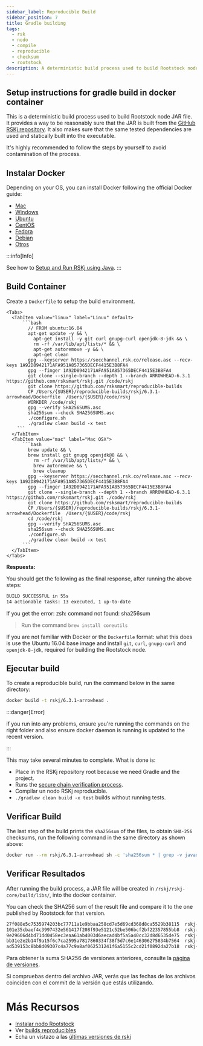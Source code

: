 ```yaml
---
sidebar_label: Reproducible Build
sidebar_position: 7
title: Gradle building
tags:
  - rsk
  - nodo
  - compile
  - reproducible
  - checksum
  - rootstock
description: A deterministic build process used to build Rootstock node JAR file. Provides a way to be reasonable sure that the JAR is built from GitHub RSKj repository. Makes sure that the same tested dependencies are used and statically built into the executable.
---
```


## Setup instructions for gradle build in docker container

This is a deterministic build process used to build Rootstock node JAR file. It provides a way to be reasonably sure that the JAR is built from the [GitHub RSKj repository](https://github.com/rsksmart/rskj/releases). It also makes sure that the same tested dependencies are used and statically built into the executable.

It's highly recommended to follow the steps by yourself to avoid contamination of the process.

## Instalar Docker

Depending on your OS, you can install Docker following the official Docker guide:

- [Mac](https://docs.docker.com/docker-for-mac/install/)
- [Windows](https://docs.docker.com/docker-for-windows/install/)
- [Ubuntu](https://docs.docker.com/engine/installation/linux/ubuntu/)
- [CentOS](https://docs.docker.com/engine/installation/linux/centos/)
- [Fedora](https://docs.docker.com/engine/installation/linux/fedora/)
- [Debian](https://docs.docker.com/engine/installation/linux/debian/)
- [Otros](https://docs.docker.com/engine/installation/#platform-support-matrix)

:::info\[Info]

See how to [Setup and Run RSKj using Java](/node-operators/setup/installation/java/).
:::

## Build Container

Create a `Dockerfile` to setup the build environment.

````mdx-code-block
<Tabs>
  <TabItem value="linux" label="Linux" default>
      ```bash
        // FROM ubuntu:16.04
        apt-get update -y && \
          apt-get install -y git curl gnupg-curl openjdk-8-jdk && \
          rm -rf /var/lib/apt/lists/* && \
          apt-get autoremove -y && \
          apt-get clean
        gpg --keyserver https://secchannel.rsk.co/release.asc --recv-keys 1A92D8942171AFA951A857365DECF4415E3B8FA4
        gpg --finger 1A92D8942171AFA951A857365DECF4415E3B8FA4
        git clone --single-branch --depth 1 --branch ARROWHEAD-6.3.1 https://github.com/rsksmart/rskj.git /code/rskj
        git clone https://github.com/rsksmart/reproducible-builds
        CP /Users/{$USER}/reproducible-builds/rskj/6.3.1-arrowhead/Dockerfile  /Users/{$USER}/code/rskj
        WORKDIR /code/rskj
        gpg --verify SHA256SUMS.asc
        sha256sum --check SHA256SUMS.asc
        ./configure.sh
        ./gradlew clean build -x test
    ```
  </TabItem>
  <TabItem value="mac" label="Mac OSX">
      ```bash
        brew update && \
        brew install git gnupg openjdk@8 && \
          rm -rf /var/lib/apt/lists/* && \
          brew autoremove && \
          brew cleanup
        gpg --keyserver https://secchannel.rsk.co/release.asc --recv-keys 1A92D8942171AFA951A857365DECF4415E3B8FA4
        gpg --finger 1A92D8942171AFA951A857365DECF4415E3B8FA4
        git clone --single-branch --depth 1 --branch ARROWHEAD-6.3.1 https://github.com/rsksmart/rskj.git ./code/rskj
        git clone https://github.com/rsksmart/reproducible-builds
        CP /Users/{$USER}/reproducible-builds/rskj/6.3.1-arrowhead/Dockerfile  /Users/{$USER}/code/rskj
        cd /code/rskj
        gpg --verify SHA256SUMS.asc
        sha256sum --check SHA256SUMS.asc
        ./configure.sh
        ./gradlew clean build -x test
      ```
  </TabItem>
</Tabs>
````

**Respuesta:**

You should get the following as the final response,
after running the above steps:

```bash
BUILD SUCCESSFUL in 55s
14 actionable tasks: 13 executed, 1 up-to-date
```

If you get the error: zsh: command not found: sha256sum

> Run the command  `brew install coreutils`

If you are not familiar with Docker or the `Dockerfile` format: what this does is use the Ubuntu 16.04 base image and install `git`, `curl`, `gnupg-curl` and `openjdk-8-jdk`, required for building the Rootstock node.

## Ejecutar build

To create a reproducible build, run the command below in the same directory:

```bash
docker build -t rskj/6.3.1-arrowhead .
```

:::danger\[Error]

if you run into any problems, ensure you're running the commands on the right folder and also ensure docker daemon is running is updated to the recent version.

:::

This may take several minutes to complete. What is done is:

- Place in the RSKj repository root because we need Gradle and the project.
- Runs the [secure chain verification process](/node-operators/setup/security-chain/).
- Compilar un nodo RSKj reproducible.
- `./gradlew clean build -x test` builds without running tests.

## Verificar Build

The last step of the build prints the `sha256sum` of the files, to obtain `SHA-256` checksums, run the following command in the same directory as shown above:

```bash
docker run --rm rskj/6.3.1-arrowhead sh -c 'sha256sum * | grep -v javadoc.jar'
```

## Verificar Resultados

After running the build process, a JAR file will be created in `/rskj/rskj-core/build/libs/`, into the docker container.

You can check the SHA256 sum of the result file and compare it to the one published by Rootstock for that version.

```bash
27f088e5c7535974203bc77711a1e9bbaa258cd7e5d69cd368d8ca5529b38115  rskj-core-6.3.1-ARROWHEAD-all.jar
101e35cbaef4c3997432e561417f208f93e5121c52be506bcf2bf22357855bb8  rskj-core-6.3.1-ARROWHEAD-sources.jar
9e29606d4bd71dd0458ec3eaa61ab4003d6aecad4bf5a5a40cc32d8d6535de75  rskj-core-6.3.1-ARROWHEAD.jar
bb31e2e2b14f9a15f6c7ca2595a7817860334f38f5d7c6e146306275834b7564  rskj-core-6.3.1-ARROWHEAD.module
ad539153c8bb8d09307c4a77c9a8af062531241f6a5155c2cd21f0892da27b18  rskj-core-6.3.1-ARROWHEAD.pom
```

Para obtener la suma SHA256 de versiones anteriores, consulte la [página de versiones](https://github.com/rsksmart/rskj/releases).

Si compruebas dentro del archivo JAR, verás que las fechas de los archivos coinciden con el commit de la versión que estás utilizando.

# Más Recursos

- [Instalar nodo Rootstock](/node-operators/setup/installation/)
- Ver [builds reproducibles](https://github.com/rsksmart/reproducible-builds/tree/master/rskj)
- Echa un vistazo a las [últimas versiones de rskj](https://github.com/rsksmart/rskj/releases)
